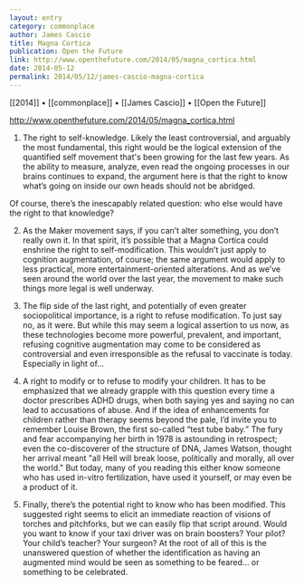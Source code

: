 ```yaml
---
layout: entry
category: commonplace
author: James Cascio
title: Magna Cortica
publication: Open the Future
link: http://www.openthefuture.com/2014/05/magna_cortica.html
date: 2014-05-12
permalink: 2014/05/12/james-cascio-magna-cortica
---
```


[[2014]] • [[commonplace]] • [[James Cascio]] • [[Open the Future]]

http://www.openthefuture.com/2014/05/magna_cortica.html

1. The right to self-knowledge. Likely the least controversial, and arguably the most fundamental, this right would be the logical extension of the quantified self movement that's been growing for the last few years. As the ability to measure, analyze, even read the ongoing processes in our brains continues to expand, the argument here is that the right to know what’s going on inside our own heads should not be abridged.

Of course, there’s the inescapably related question: who else would have the right to that knowledge?

2. As the Maker movement says, if you can’t alter something, you don’t really own it. In that spirit, it’s possible that a Magna Cortica could enshrine the right to self-modification. This wouldn’t just apply to cognition augmentation, of course; the same argument would apply to less practical, more entertainment-oriented alterations. And as we’ve seen around the world over the last year, the movement to make such things more legal is well underway.

3. The flip side of the last right, and potentially of even greater sociopolitical importance, is a right to refuse modification. To just say no, as it were. But while this may seem a logical assertion to us now, as these technologies become more powerful, prevalent, and important, refusing cognitive augmentation may come to be considered as controversial and even irresponsible as the refusal to vaccinate is today. Especially in light of…

4. A right to modify or to refuse to modify your children. It has to be emphasized that we already grapple with this question every time a doctor prescribes ADHD drugs, when both saying yes and saying no can lead to accusations of abuse. And if the idea of enhancements for children rather than therapy seems beyond the pale, I’d invite you to remember Louise Brown, the first so-called “test tube baby.” The fury and fear accompanying her birth in 1978 is astounding in retrospect; even the co-discoverer of the structure of DNA, James Watson, thought her arrival meant "all Hell will break loose, politically and morally, all over the world." But today, many of you reading this either know someone who has used in-vitro fertilization, have used it yourself, or may even be a product of it.

5. Finally, there’s the potential right to know who has been modified. This suggested right seems to elicit an immediate reaction of visions of torches and pitchforks, but we can easily flip that script around. Would you want to know if your taxi driver was on brain boosters? Your pilot? Your child’s teacher? Your surgeon? At the root of all of this is the unanswered question of whether the identification as having an augmented mind would be seen as something to be feared… or something to be celebrated.